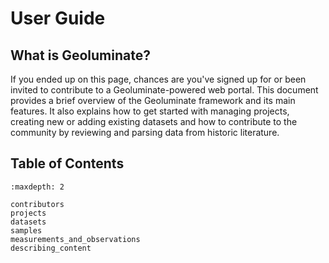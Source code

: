 # User Guide

## What is Geoluminate?

If you ended up on this page, chances are you've signed up for or been invited to contribute to a Geoluminate-powered web portal. This document provides a brief overview of the Geoluminate framework and its main features. It also explains how to get started with managing projects, creating new or adding existing datasets and how to contribute to the community by reviewing and parsing data from historic literature.

## Table of Contents

```{toctree}
:maxdepth: 2

contributors
projects
datasets
samples
measurements_and_observations
describing_content
```
